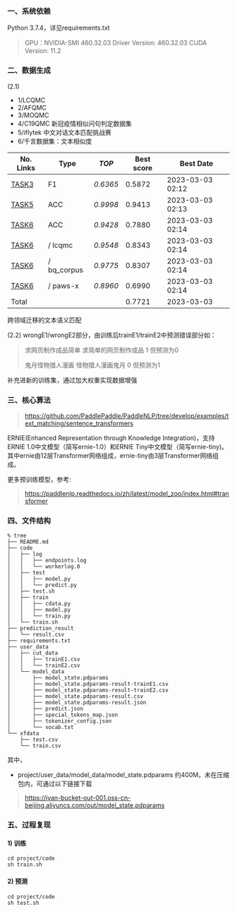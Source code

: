 ### 一、系统依赖
Python 3.7.4，详见requirements.txt
> GPU：NVIDIA-SMI 460.32.03    Driver Version: 460.32.03    CUDA Version: 11.2


### 二、数据生成
(2.1)
* 1/LCQMC
* 2/AFQMC
* 3/MOQMC 
* 4/C19QMC 新冠疫情相似问句判定数据集
* 5/iflytek 中文对话文本匹配挑战赛
* 6/千言数据集：文本相似度

| No. Links | Type | *TOP* | Best score | Best Date | 
|--|-|-|-|-|
| [TASK3](http://contest.aicubes.cn/#/detail?topicId=23)                               | F1          | *0.6365* | 0.5872  | 2023-03-03 02:12 |
| [TASK5](https://challenge.xfyun.cn/topic/info?type=text-match&option=ssgy)           | ACC         | *0.9998* | 0.9413  | 2023-03-03 02:13 |
| [TASK6](https://aistudio.baidu.com/aistudio/competition/detail/45/0/task-definition) | ACC         | *0.9428* | 0.7880  | 2023-03-03 02:14 |
| [TASK6](https://aistudio.baidu.com/aistudio/competition/detail/45/0/task-definition) | / lcqmc     | *0.9548* | 0.8343  | 2023-03-03 02:14 |
| [TASK6](https://aistudio.baidu.com/aistudio/competition/detail/45/0/task-definition) | / bq_corpus | *0.9775* | 0.8307  | 2023-03-03 02:14 |
| [TASK6](https://aistudio.baidu.com/aistudio/competition/detail/45/0/task-definition) | / paws-x    | *0.8960* | 0.6990  | 2023-03-03 02:14 |
| Total | | | 0.7721 | 2023-03-03 |

跨领域迁移的文本语义匹配


(2.2)
wrongE1/wrongE2部分，由训练后trainE1/trainE2中预测错误部分如：
> 求网页制作成品简单 求简单的网页制作成品 1 但预测为0
>
> 鬼月怪物猎人漫画 怪物猎人漫画鬼月 0 但预测为1
> 
补充进新的训练集，通过加大权重实现数据增强


### 三、核心算法
> https://github.com/PaddlePaddle/PaddleNLP/tree/develop/examples/text_matching/sentence_transformers
> 

ERNIE(Enhanced Representation through Knowledge Integration)，支持ERNIE 1.0中文模型（简写ernie-1.0）和ERNIE Tiny中文模型（简写ernie-tiny)。 其中ernie由12层Transformer网络组成，ernie-tiny由3层Transformer网络组成。

更多预训练模型，参考:
> https://paddlenlp.readthedocs.io/zh/latest/model_zoo/index.html#transformer
>


### 四、文件结构
```
% tree
├── README.md
├── code
│   ├── log
│   │   ├── endpoints.log
│   │   └── workerlog.0
│   ├── test
│   │   ├── model.py
│   │   └── predict.py
│   ├── test.sh
│   ├── train
│   │   ├── cdata.py
│   │   ├── model.py
│   │   └── train.py
│   └── train.sh
├── prediction_result
│   └── result.csv
├── requirements.txt
├── user_data
│   ├── cut_data
│   │   ├── trainE1.csv
│   │   └── trainE2.csv
│   └── model_data
│       ├── model_state.pdparams
│       ├── model_state.pdparams-result-trainE1.csv
│       ├── model_state.pdparams-result-trainE2.csv
│       ├── model_state.pdparams-result.csv
│       ├── model_state.pdparams-result.json
│       ├── predict.json
│       ├── special_tokens_map.json
│       ├── tokenizer_config.json
│       └── vocab.txt
└── xfdata
    ├── test.csv
    └── train.csv
```
其中，
* project/user_data/model_data/model_state.pdparams
约400M，未在压缩包内，可通过以下链接下载
> https://ivan-bucket-out-001.oss-cn-beijing.aliyuncs.com/out/model_state.pdparams


### 五、过程复现
#### 1) 训练
```
cd project/code
sh train.sh
```

#### 2) 预测
```
cd project/code
sh test.sh
```

